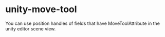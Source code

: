 # unity-move-tool
You can use position handles of fields that have MoveToolAttribute in the unity editor scene view. 
